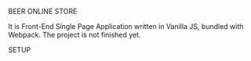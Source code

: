 BEER ONLINE STORE

It is Front-End Single Page Application written in Vanilla JS, bundled with Webpack. The project is not finished yet.


SETUP

